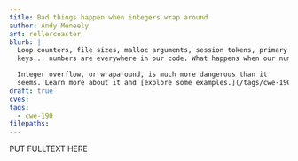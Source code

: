 ```yaml
---
title: Bad things happen when integers wrap around
author: Andy Meneely
art: rollercoaster
blurb: |
  Loop counters, file sizes, malloc arguments, session tokens, primary
  keys... numbers are everywhere in our code. What happens when our numbers get very, <i>very</i> big?

  Integer overflow, or wraparound, is much more dangerous than it
  seems. Learn more about it and [explore some examples.](/tags/cwe-190)
draft: true
cves:
tags:
  - cwe-190
filepaths:
---
```

PUT FULLTEXT HERE
